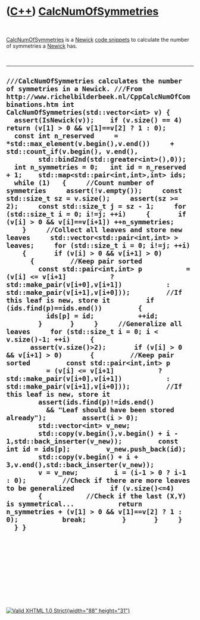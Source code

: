 



 

 

 

 

 

([C++](Cpp.htm)) [CalcNumOfSymmetries](CppCalcNumOfSymmetries.htm)
==================================================================

 

[CalcNumOfSymmetries](CppCalcNumOfSymmetries.htm) is a
[Newick](CppNewick.htm) [code snippets](CppCodeSnippets.htm) to
calculate the number of symmetries a [Newick](CppNewick.htm) has.

 

  --------------------------------------------------------------------------------------------------------------------------------------------------------------------------------------------------------------------------------------------------------------------------------------------------------------------------------------------------------------------------------------------------------------------------------------------------------------------------------------------------------------------------------------------------------------------------------------------------------------------------------------------------------------------------------------------------------------------------------------------------------------------------------------------------------------------------------------------------------------------------------------------------------------------------------------------------------------------------------------------------------------------------------------------------------------------------------------------------------------------------------------------------------------------------------------------------------------------------------------------------------------------------------------------------------------------------------------------------------------------------------------------------------------------------------------------------------------------------------------------------------------------------------------------------------------------------------------------------------------------------------------------------------------------------------------------------------------------------------------------------------------------------------------------------------------------------------------------------------------------------------------------------------------------------------------------------------------------------------------------------------------------------------------------------------------------------------------------------------------------------------------------------------------------------------------------------------------------------------------------------------------------------------------------------------------------------------------------------------------------------------------------------------------------------
  ` ///CalcNumOfSymmetries calculates the number of symmetries in a Newick. ///From http://www.richelbilderbeek.nl/CppCalcNumOfCombinations.htm int CalcNumOfSymmetries(std::vector<int> v) {   assert(IsNewick(v));    if (v.size() == 4) return (v[1] > 0 && v[1]==v[2] ? 1 : 0);    const int n_reserved     = *std::max_element(v.begin(),v.end())     + std::count_if(v.begin(), v.end(),          std::bind2nd(std::greater<int>(),0));    int n_symmetries = 0;   int id = n_reserved + 1;    std::map<std::pair<int,int>,int> ids;    while (1)   {     //Count number of symmetries     assert(!v.empty());     const std::size_t sz = v.size();     assert(sz >= 2);     const std::size_t j = sz - 1;     for (std::size_t i = 0; i!=j; ++i)     {       if (v[i] > 0 && v[i]==v[i+1]) ++n_symmetries;     }     //Collect all leaves and store new leaves     std::vector<std::pair<int,int> > leaves;     for (std::size_t i = 0; i!=j; ++i)     {       if (v[i] > 0 && v[i+1] > 0)       {         //Keep pair sorted         const std::pair<int,int> p           = (v[i] <= v[i+1]           ? std::make_pair(v[i+0],v[i+1])           : std::make_pair(v[i+1],v[i+0]));         //If this leaf is new, store it         if (ids.find(p)==ids.end())         {           ids[p] = id;           ++id;         }       }     }     //Generalize all leaves     for (std::size_t i = 0; i < v.size()-1; ++i)     {       assert(v.size()>2);       if (v[i] > 0 && v[i+1] > 0)       {         //Keep pair sorted         const std::pair<int,int> p           = (v[i] <= v[i+1]           ? std::make_pair(v[i+0],v[i+1])           : std::make_pair(v[i+1],v[i+0]));         //If this leaf is new, store it         assert(ids.find(p)!=ids.end()            && "Leaf should have been stored already");         assert(i > 0);         std::vector<int> v_new;         std::copy(v.begin(),v.begin() + i - 1,std::back_inserter(v_new));         const int id = ids[p];         v_new.push_back(id);         std::copy(v.begin() + i + 3,v.end(),std::back_inserter(v_new));         v = v_new;         i = (i-1 > 0 ? i-1 : 0);         //Check if there are more leaves to be generalized         if (v.size()<=4)         {           //Check if the last (X,Y) is symmetrical...           return n_symmetries + (v[1] > 0 && v[1]==v[2] ? 1 : 0);           break;         }       }     }   } } `
  --------------------------------------------------------------------------------------------------------------------------------------------------------------------------------------------------------------------------------------------------------------------------------------------------------------------------------------------------------------------------------------------------------------------------------------------------------------------------------------------------------------------------------------------------------------------------------------------------------------------------------------------------------------------------------------------------------------------------------------------------------------------------------------------------------------------------------------------------------------------------------------------------------------------------------------------------------------------------------------------------------------------------------------------------------------------------------------------------------------------------------------------------------------------------------------------------------------------------------------------------------------------------------------------------------------------------------------------------------------------------------------------------------------------------------------------------------------------------------------------------------------------------------------------------------------------------------------------------------------------------------------------------------------------------------------------------------------------------------------------------------------------------------------------------------------------------------------------------------------------------------------------------------------------------------------------------------------------------------------------------------------------------------------------------------------------------------------------------------------------------------------------------------------------------------------------------------------------------------------------------------------------------------------------------------------------------------------------------------------------------------------------------------------------------

 

 

 

 

 





 

[![Valid XHTML 1.0 Strict](valid-xhtml10.png){width="88"
height="31"}](http://validator.w3.org/check?uri=referer)
